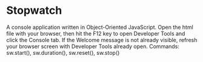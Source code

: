 # Stopwatch
A console application written in Object-Oriented JavaScript. Open the html file with your browser, then hit the F12 key to open Developer Tools and click the Console tab. If the Welcome message is not already visible, refresh your browser screen with Developer Tools already open. Commands: sw.start(), sw.duration(), sw.reset(), sw.stop()
